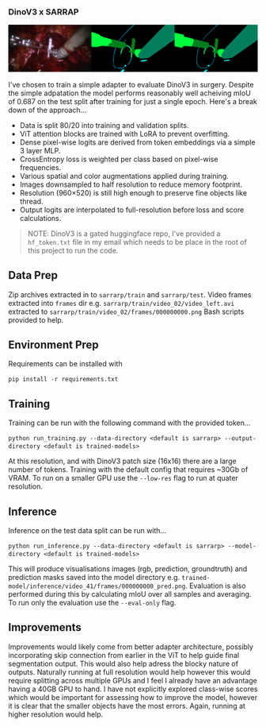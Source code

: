 ### DinoV3 x SARRAP

![Example segmentation](./example.png)

I've chosen to train a simple adapter to evaluate DinoV3 in surgery. Despite the simple adpatation the model performs reasonably well acheiving mIoU of 0.687 on the test split after training for just a single epoch.
Here's a break down of the approach...
- Data is split 80/20 into training and validation splits.
- ViT attention blocks are trained with LoRA to prevent overfitting.
- Dense pixel-wise logits are derived from token embeddings via a simple 3 layer MLP. 
- CrossEntropy loss is weighted per class based on pixel-wise frequencies.
- Various spatial and color augmentations applied during training.
- Images downsampled to half resolution to reduce memory footprint.  
- Resolution (960×520) is still high enough to preserve fine objects like thread.  
- Output logits are interpolated to full-resolution before loss and score calculations.  

> NOTE: DinoV3 is a gated huggingface repo, I've provided a `hf_token.txt` file in my email which needs to be place in the root of this project to run the code.

## Data Prep
Zip archives extracted in to `sarrarp/train` and `sarrarp/test`.
Video frames extracted into `frames` dir e.g. `sarrarp/train/video_02/video_left.avi` extracted to `sarrarp/train/video_02/frames/000000000.png`
Bash scripts provided to help.

## Environment Prep
Requirements can be installed with
```
pip install -r requirements.txt
```

## Training
Training can be run with the following command with the provided token...
```
python run_training.py --data-directory <default is sarrarp> --output-directory <default is trained-models>
``` 
At this resolution, and with DinoV3 patch size (16x16) there are a large number of tokens. Training with the default config that requires ~30Gb of VRAM. To run on a smaller GPU use the `--low-res` flag to run at quater resolution.

## Inference
Inference on the test data split can be run with...
```
python run_inference.py --data-directory <default is sarrarp> --model-directory <default is trained-models>
```
This will produce visualisations images (rgb, prediction, groundtruth) and prediction masks saved into the model directory e.g. `trained-model/inference/video_41/frames/000000000_pred.png`. Evaluation is also performed during this by calculating mIoU over all samples and averaging. To run only the evaluation use the `--eval-only` flag.

## Improvements
Improvements would likely come from better adapter architecture, possibly incorporating skip connection from earlier in the ViT to help guide final segmentation output. This would also help adress the blocky nature of outputs. Naturally running at full resolution would help however this would require splitting across multiple GPUs and I feel I already have an advantage having a 40GB GPU to hand. I have not explicitly explored class-wise scores which would be important for assessing how to improve the model, however it is clear that the smaller objects have the most errors. Again, running at higher resolution would help.
